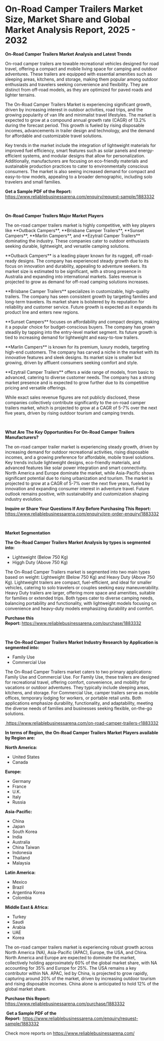 <p><h1>On-Road Camper Trailers Market Size, Market Share and Global Market Analysis Report, 2025 - 2032</h1></p><p><strong>On-Road Camper Trailers Market Analysis and Latest Trends</strong></p>
<p><p>On-road camper trailers are towable recreational vehicles designed for road travel, offering a compact and mobile living space for camping and outdoor adventures. These trailers are equipped with essential amenities such as sleeping areas, kitchens, and storage, making them popular among outdoor enthusiasts and travelers seeking convenience and flexibility. They are distinct from off-road models, as they are optimized for paved roads and lighter terrains.</p><p>The On-Road Camper Trailers Market is experiencing significant growth, driven by increasing interest in outdoor activities, road trips, and the growing popularity of van life and minimalist travel lifestyles. The market is expected to grow at a compound annual growth rate (CAGR) of 13.2% during the forecast period. This growth is fueled by rising disposable incomes, advancements in trailer design and technology, and the demand for affordable and customizable travel solutions.</p><p>Key trends in the market include the integration of lightweight materials for improved fuel efficiency, smart features such as solar panels and energy-efficient systems, and modular designs that allow for personalization. Additionally, manufacturers are focusing on eco-friendly materials and sustainable production practices to cater to environmentally conscious consumers. The market is also seeing increased demand for compact and easy-to-tow models, appealing to a broader demographic, including solo travelers and small families.</p></p>
<p><strong>Get a Sample PDF of the Report:&nbsp;</strong> <a href="https://www.reliablebusinessarena.com/enquiry/request-sample/1883332?utm_campaign=1892&utm_medium=2&utm_source=Github&utm_content=ia&utm_term=24012025&utm_id=on-road-camper-trailers">https://www.reliablebusinessarena.com/enquiry/request-sample/1883332</a></p>
<p>&nbsp;</p>
<p><strong>On-Road Camper Trailers Major Market Players</strong></p>
<p><p>The on-road camper trailers market is highly competitive, with key players like **Outback Campers**, **Brisbane Camper Trailers**, **Sunset Campers**, **Marlin Campers**, and **Ezytrail Camper Trailers** dominating the industry. These companies cater to outdoor enthusiasts seeking durable, lightweight, and versatile camping solutions.</p><p>**Outback Campers** is a leading player known for its rugged, off-road-ready designs. The company has experienced steady growth due to its focus on innovation and durability, appealing to adventure seekers. Its market size is estimated to be significant, with a strong presence in Australia and expanding into international markets. Sales revenue is projected to grow as demand for off-road camping solutions increases.</p><p>**Brisbane Camper Trailers** specializes in customizable, high-quality trailers. The company has seen consistent growth by targeting families and long-term travelers. Its market share is bolstered by its reputation for reliability and customer service. Future growth is expected as it expands its product line and enters new regions.</p><p>**Sunset Campers** focuses on affordability and compact designs, making it a popular choice for budget-conscious buyers. The company has grown steadily by tapping into the entry-level market segment. Its future growth is tied to increasing demand for lightweight and easy-to-tow trailers.</p><p>**Marlin Campers** is known for its premium, luxury models, targeting high-end customers. The company has carved a niche in the market with its innovative features and sleek designs. Its market size is smaller but growing, driven by affluent consumers seeking comfort and style.</p><p>**Ezytrail Camper Trailers** offers a wide range of models, from basic to advanced, catering to diverse customer needs. The company has a strong market presence and is expected to grow further due to its competitive pricing and versatile offerings.</p><p>While exact sales revenue figures are not publicly disclosed, these companies collectively contribute significantly to the on-road camper trailers market, which is projected to grow at a CAGR of 5-7% over the next five years, driven by rising outdoor tourism and camping trends.</p></p>
<p>&nbsp;</p>
<p><strong>What Are The Key Opportunities For On-Road Camper Trailers Manufacturers?</strong></p>
<p><p>The on-road camper trailer market is experiencing steady growth, driven by increasing demand for outdoor recreational activities, rising disposable incomes, and a growing preference for affordable, mobile travel solutions. Key trends include lightweight designs, eco-friendly materials, and advanced features like solar power integration and smart connectivity. North America and Europe dominate the market, while Asia-Pacific shows significant potential due to rising urbanization and tourism. The market is projected to grow at a CAGR of 5-7% over the next five years, fueled by innovation and expanding consumer interest in adventure travel. Future outlook remains positive, with sustainability and customization shaping industry evolution.</p></p>
<p><strong>Inquire or Share Your Questions If Any Before Purchasing This Report:</strong> <a href="https://www.reliablebusinessarena.com/enquiry/pre-order-enquiry/1883332?utm_campaign=1892&utm_medium=2&utm_source=Github&utm_content=ia&utm_term=24012025&utm_id=on-road-camper-trailers">https://www.reliablebusinessarena.com/enquiry/pre-order-enquiry/1883332</a></p>
<p>&nbsp;</p>
<p><strong>Market Segmentation</strong></p>
<p><strong>The On-Road Camper Trailers Market Analysis by types is segmented into:</strong></p>
<p><ul><li>Lightweight (Below 750 Kg)</li><li>Higgh Duty (Above 750 Kg)</li></ul></p>
<p><p>The On-Road Camper Trailers market is segmented into two main types based on weight: Lightweight (Below 750 Kg) and Heavy Duty (Above 750 Kg). Lightweight trailers are compact, fuel-efficient, and ideal for smaller vehicles, catering to solo travelers or couples seeking easy maneuverability. Heavy Duty trailers are larger, offering more space and amenities, suitable for families or extended trips. Both types cater to diverse camping needs, balancing portability and functionality, with lightweight models focusing on convenience and heavy-duty models emphasizing durability and comfort.</p></p>
<p><strong>Purchase this Report:&nbsp;</strong><a href="https://www.reliablebusinessarena.com/purchase/1883332?utm_campaign=1892&utm_medium=2&utm_source=Github&utm_content=ia&utm_term=24012025&utm_id=on-road-camper-trailers">https://www.reliablebusinessarena.com/purchase/1883332</a></p>
<p>&nbsp;</p>
<p><strong>The On-Road Camper Trailers Market Industry Research by Application is segmented into:</strong></p>
<p><ul><li>Family Use</li><li>Commercial Use</li></ul></p>
<p><p>The On-Road Camper Trailers market caters to two primary applications: Family Use and Commercial Use. For Family Use, these trailers are designed for recreational travel, offering comfort, convenience, and mobility for vacations or outdoor adventures. They typically include sleeping areas, kitchens, and storage. For Commercial Use, camper trailers serve as mobile offices, temporary lodging for workers, or portable retail units. Both applications emphasize durability, functionality, and adaptability, meeting the diverse needs of families and businesses seeking flexible, on-the-go solutions.</p></p>
<p><a href="https://www.reliablebusinessarena.com/on-road-camper-trailers-r1883332?utm_campaign=1892&utm_medium=2&utm_source=Github&utm_content=ia&utm_term=24012025&utm_id=on-road-camper-trailers">&nbsp;https://www.reliablebusinessarena.com/on-road-camper-trailers-r1883332</a></p>
<p><strong>In terms of Region, the On-Road Camper Trailers Market Players available by Region are:</strong></p>
<p>
    <p> <strong> North America: </strong>
        <ul>
            <li>United States</li>
            <li>Canada</li>
        </ul>
        </p> 
    <p> <strong> Europe: </strong>
        <ul>
            <li>Germany</li>
            <li>France</li>
            <li>U.K.</li>
            <li>Italy</li>
            <li>Russia</li>
        </ul>
        </p> 
    <p> <strong> Asia-Pacific: </strong>
        <ul>
            <li>China</li>
            <li>Japan</li>
            <li>South Korea</li>
            <li>India</li>
            <li>Australia</li>
            <li>China Taiwan</li>
            <li>Indonesia</li>
            <li>Thailand</li>
            <li>Malaysia</li>
        </ul>
        </p> 
    <p> <strong> Latin America: </strong>
        <ul>
            <li>Mexico</li>
            <li>Brazil</li>
            <li>Argentina Korea</li>
            <li>Colombia</li>
        </ul>
        </p> 
    <p> <strong> Middle East & Africa: </strong>
        <ul>
            <li>Turkey</li>
            <li>Saudi</li>
            <li>Arabia</li>
            <li>UAE</li>
            <li>Korea</li>
        </ul>
    </p>
    </p>
<p><p>The on-road camper trailers market is experiencing robust growth across North America (NA), Asia-Pacific (APAC), Europe, the USA, and China. North America and Europe are expected to dominate the market, collectively holding approximately 60% of the global market share, with NA accounting for 35% and Europe for 25%. The USA remains a key contributor within NA. APAC, led by China, is projected to grow rapidly, capturing around 20% of the market, driven by increasing outdoor tourism and rising disposable incomes. China alone is anticipated to hold 12% of the global market share.</p></p>
<p><strong>Purchase this Report: </strong><a href="https://www.reliablebusinessarena.com/purchase/1883332?utm_campaign=1892&utm_medium=2&utm_source=Github&utm_content=ia&utm_term=24012025&utm_id=on-road-camper-trailers">https://www.reliablebusinessarena.com/purchase/1883332</a></p>
<p>&nbsp;<strong>Get a Sample PDF of the Report:&nbsp;&nbsp;</strong><a href="https://www.reliablebusinessarena.com/enquiry/request-sample/1883332?utm_campaign=1892&utm_medium=2&utm_source=Github&utm_content=ia&utm_term=24012025&utm_id=on-road-camper-trailers">https://www.reliablebusinessarena.com/enquiry/request-sample/1883332</a></p>
<p><strong></strong></p>
<p>Check more reports on <a href="https://www.reliablebusinessarena.com/?utm_campaign=1892&utm_medium=2&utm_source=Github&utm_content=ia&utm_term=24012025&utm_id=on-road-camper-trailers">https://www.reliablebusinessarena.com/</a></p>